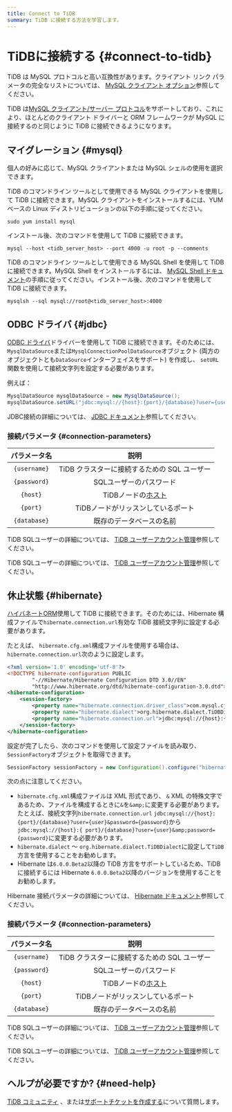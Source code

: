 ```yaml
---
title: Connect to TiDB
summary: TiDB に接続する方法を学習します。
---
```


# TiDBに接続する {#connect-to-tidb}

TiDB は MySQL プロトコルと高い互換性があります。クライアント リンク パラメータの完全なリストについては、 [MySQL クライアント オプション](https://dev.mysql.com/doc/refman/8.0/en/mysql-command-options.html)参照してください。

TiDB は[MySQL クライアント/サーバー プロトコル](https://dev.mysql.com/doc/dev/mysql-server/latest/PAGE_PROTOCOL.html)をサポートしており、これにより、ほとんどのクライアント ドライバーと ORM フレームワークが MySQL に接続するのと同じように TiDB に接続できるようになります。

## マイグレーション {#mysql}

個人の好みに応じて、MySQL クライアントまたは MySQL シェルの使用を選択できます。

<SimpleTab>

<div label="MySQL Client">

TiDB のコマンドライン ツールとして使用できる MySQL クライアントを使用して TiDB に接続できます。MySQL クライアントをインストールするには、YUM ベースの Linux ディストリビューションの以下の手順に従ってください。

```shell
sudo yum install mysql
```

インストール後、次のコマンドを使用して TiDB に接続できます。

```shell
mysql --host <tidb_server_host> --port 4000 -u root -p --comments
```

</div>

<div label="MySQL Shell">

TiDB のコマンドライン ツールとして使用できる MySQL Shell を使用して TiDB に接続できます。MySQL Shell をインストールするには、 [MySQL Shell ドキュメント](https://dev.mysql.com/doc/mysql-shell/8.0/en/mysql-shell-install.html)の手順に従ってください。インストール後、次のコマンドを使用して TiDB に接続できます。

```shell
mysqlsh --sql mysql://root@<tidb_server_host>:4000
```

</div>

</SimpleTab>

## ODBC ドライバ {#jdbc}

[ODBC ドライバ](https://dev.mysql.com/doc/connector-j/en/)ドライバーを使用して TiDB に接続できます。そのためには、 `MysqlDataSource`または`MysqlConnectionPoolDataSource`オブジェクト (両方のオブジェクトとも`DataSource`インターフェイスをサポート) を作成し、 `setURL`関数を使用して接続文字列を設定する必要があります。

例えば：

```java
MysqlDataSource mysqlDataSource = new MysqlDataSource();
mysqlDataSource.setURL("jdbc:mysql://{host}:{port}/{database}?user={username}&password={password}");
```

JDBC接続の詳細については、 [JDBC ドキュメント](https://dev.mysql.com/doc/connector-j/en/)参照してください。

### 接続パラメータ {#connection-parameters}

|    パラメータ名    |                              説明                             |
| :----------: | :---------------------------------------------------------: |
| `{username}` |                 TiDB クラスターに接続するための SQL ユーザー                 |
| `{password}` |                        SQLユーザーのパスワード                        |
|   `{host}`   | TiDBノードの[ホスト](https://en.wikipedia.org/wiki/Host_(network)) |
|   `{port}`   |                     TiDBノードがリッスンしているポート                     |
| `{database}` |                         既存のデータベースの名前                        |

<CustomContent platform="tidb">

TiDB SQLユーザーの詳細については、 [TiDB ユーザーアカウント管理](/user-account-management.md)参照してください。

</CustomContent>

<CustomContent platform="tidb-cloud">

TiDB SQLユーザーの詳細については、 [TiDB ユーザーアカウント管理](https://docs.pingcap.com/tidb/stable/user-account-management)参照してください。

</CustomContent>

## 休止状態 {#hibernate}

[ハイバネートORM](https://hibernate.org/orm/)使用して TiDB に接続できます。そのためには、Hibernate 構成ファイルで`hibernate.connection.url`有効な TiDB 接続文字列に設定する必要があります。

たとえば、 `hibernate.cfg.xml`構成ファイルを使用する場合は、 `hibernate.connection.url`次のように設定します。

```xml
<?xml version='1.0' encoding='utf-8'?>
<!DOCTYPE hibernate-configuration PUBLIC
        "-//Hibernate/Hibernate Configuration DTD 3.0//EN"
        "http://www.hibernate.org/dtd/hibernate-configuration-3.0.dtd">
<hibernate-configuration>
    <session-factory>
        <property name="hibernate.connection.driver_class">com.mysql.cj.jdbc.Driver</property>
        <property name="hibernate.dialect">org.hibernate.dialect.TiDBDialect</property>
        <property name="hibernate.connection.url">jdbc:mysql://{host}:{port}/{database}?user={user}&amp;password={password}</property>
    </session-factory>
</hibernate-configuration>
```

設定が完了したら、次のコマンドを使用して設定ファイルを読み取り、 `SessionFactory`オブジェクトを取得できます。

```java
SessionFactory sessionFactory = new Configuration().configure("hibernate.cfg.xml").buildSessionFactory();
```

次の点に注意してください。

-   `hibernate.cfg.xml`構成ファイルは XML 形式であり、 `&` XML の特殊文字であるため、ファイルを構成するときに`&`を`&amp;`に変更する必要があります。たとえば、接続文字列`hibernate.connection.url` `jdbc:mysql://{host}:{port}/{database}?user={user}&password={password}`から`jdbc:mysql://{host}:{ port}/{database}?user={user}&amp;password={password}`に変更する必要があります。
-   `hibernate.dialect` 〜 `org.hibernate.dialect.TiDBDialect`に設定して`TiDB`方言を使用することをお勧めします。
-   Hibernate は`6.0.0.Beta2`以降の TiDB 方言をサポートしているため、TiDB に接続するには Hibernate `6.0.0.Beta2`以降のバージョンを使用することをお勧めします。

Hibernate 接続パラメータの詳細については、 [Hibernate ドキュメント](https://hibernate.org/orm/documentation)参照してください。

### 接続パラメータ {#connection-parameters}

|    パラメータ名    |                              説明                             |
| :----------: | :---------------------------------------------------------: |
| `{username}` |                 TiDB クラスターに接続するための SQL ユーザー                 |
| `{password}` |                        SQLユーザーのパスワード                        |
|   `{host}`   | TiDBノードの[ホスト](https://en.wikipedia.org/wiki/Host_(network)) |
|   `{port}`   |                     TiDBノードがリッスンしているポート                     |
| `{database}` |                         既存のデータベースの名前                        |

<CustomContent platform="tidb">

TiDB SQLユーザーの詳細については、 [TiDB ユーザーアカウント管理](/user-account-management.md)参照してください。

</CustomContent>

<CustomContent platform="tidb-cloud">

TiDB SQLユーザーの詳細については、 [TiDB ユーザーアカウント管理](https://docs.pingcap.com/tidb/stable/user-account-management)参照してください。

</CustomContent>

## ヘルプが必要ですか? {#need-help}

[TiDB コミュニティ](https://ask.pingcap.com/) 、または[サポートチケットを作成する](/support.md)について質問します。

